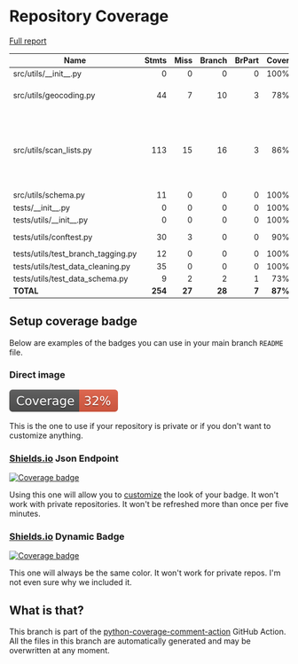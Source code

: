 # Repository Coverage

[Full report](https://htmlpreview.github.io/?https://github.com/MaineDSA/membership_dashboard/blob/python-coverage-comment-action-data/htmlcov/index.html)

| Name                                 |    Stmts |     Miss |   Branch |   BrPart |   Cover |   Missing |
|------------------------------------- | -------: | -------: | -------: | -------: | ------: | --------: |
| src/utils/\_\_init\_\_.py            |        0 |        0 |        0 |        0 |    100% |           |
| src/utils/geocoding.py               |       44 |        7 |       10 |        3 |     78% |25, 41-44, 52, 57 |
| src/utils/scan\_lists.py             |      113 |       15 |       16 |        3 |     86% |63, 75-76, 153-155, 164-170, 199-200 |
| src/utils/schema.py                  |       11 |        0 |        0 |        0 |    100% |           |
| tests/\_\_init\_\_.py                |        0 |        0 |        0 |        0 |    100% |           |
| tests/utils/\_\_init\_\_.py          |        0 |        0 |        0 |        0 |    100% |           |
| tests/utils/conftest.py              |       30 |        3 |        0 |        0 |     90% |35, 47, 59 |
| tests/utils/test\_branch\_tagging.py |       12 |        0 |        0 |        0 |    100% |           |
| tests/utils/test\_data\_cleaning.py  |       35 |        0 |        0 |        0 |    100% |           |
| tests/utils/test\_data\_schema.py    |        9 |        2 |        2 |        1 |     73% |     14-15 |
|                            **TOTAL** |  **254** |   **27** |   **28** |    **7** | **87%** |           |


## Setup coverage badge

Below are examples of the badges you can use in your main branch `README` file.

### Direct image

[![Coverage badge](https://raw.githubusercontent.com/MaineDSA/membership_dashboard/python-coverage-comment-action-data/badge.svg)](https://htmlpreview.github.io/?https://github.com/MaineDSA/membership_dashboard/blob/python-coverage-comment-action-data/htmlcov/index.html)

This is the one to use if your repository is private or if you don't want to customize anything.

### [Shields.io](https://shields.io) Json Endpoint

[![Coverage badge](https://img.shields.io/endpoint?url=https://raw.githubusercontent.com/MaineDSA/membership_dashboard/python-coverage-comment-action-data/endpoint.json)](https://htmlpreview.github.io/?https://github.com/MaineDSA/membership_dashboard/blob/python-coverage-comment-action-data/htmlcov/index.html)

Using this one will allow you to [customize](https://shields.io/endpoint) the look of your badge.
It won't work with private repositories. It won't be refreshed more than once per five minutes.

### [Shields.io](https://shields.io) Dynamic Badge

[![Coverage badge](https://img.shields.io/badge/dynamic/json?color=brightgreen&label=coverage&query=%24.message&url=https%3A%2F%2Fraw.githubusercontent.com%2FMaineDSA%2Fmembership_dashboard%2Fpython-coverage-comment-action-data%2Fendpoint.json)](https://htmlpreview.github.io/?https://github.com/MaineDSA/membership_dashboard/blob/python-coverage-comment-action-data/htmlcov/index.html)

This one will always be the same color. It won't work for private repos. I'm not even sure why we included it.

## What is that?

This branch is part of the
[python-coverage-comment-action](https://github.com/marketplace/actions/python-coverage-comment)
GitHub Action. All the files in this branch are automatically generated and may be
overwritten at any moment.